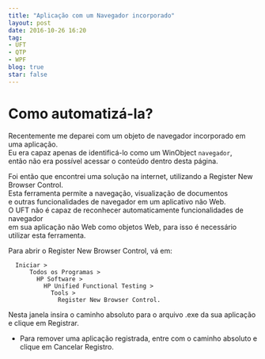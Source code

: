 ```yaml
---
title: "Aplicação com um Navegador incorporado"
layout: post
date: 2016-10-26 16:20
tag:
- UFT
- QTP
- WPF
blog: true
star: false
---
```

  
Como automatizá-la?
===================
  
  
Recentemente me deparei com um objeto de navegador incorporado em uma aplicação.  
Eu era capaz apenas de identificá-lo como um WinObject `navegador`,  
então não era possível acessar o conteúdo dentro desta página.

Foi então que encontrei uma solução na internet, utilizando a Register New Browser Control.  
Esta ferramenta permite a navegação, visualização de documentos  
e outras funcionalidades de navegador em um aplicativo não Web.  
O UFT não é capaz de reconhecer automaticamente funcionalidades de navegador  
em sua aplicação não Web como objetos Web, para isso é necessário utilizar esta ferramenta.  
  
  
Para abrir o Register New Browser Control, vá em:  

```
  Iniciar > 
      Todos os Programas > 
        HP Software > 
          HP Unified Functional Testing > 
            Tools > 
              Register New Browser Control.
```
  
Nesta janela insira o caminho absoluto para o arquivo .exe da sua aplicação e clique em Registrar.  
  
* Para remover uma aplicação registrada, entre com o caminho absoluto e clique em Cancelar Registro.  
